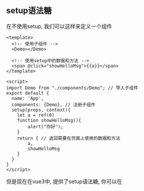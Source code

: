 ## setup语法糖

在不使用setup, 我们可以这样来定义一个组件

~~~vue
<template>
  <!-- 使用子组件 -->
  <Demo></Demo>

  <!-- 使用setup中的数据和方法 -->
  <span @click="showHelloMsg">{{a}}</span>
</template>

<script>
import Demo from "./components/Demo"; // 导入子组件
export default {
  name: 'App',
  components: {Demo}, // 注册子组件
  setup(props, context){
    let a = ref(0)
    function showHelloMsg(){
        alert("你好");
    }
    return { // 返回需要在页面上使用的数据和方法
		a,
        showHelloMsg
    }
  }
}
</script> 
~~~

但是现在在vue3中, 提供了setup语法糖, 你可以在<script>标签上标注一个 setup, 然后在script中编写的代码就等于在setup()中编写的代码, 同时也不需要再setup中return一个对象, 然后才可以在模板中调用属性和方法了

~~~vue
<template>
  <!-- 使用子组件 -->
  <Demo></Demo>

  <!-- 使用setup中的数据和方法 -->
  <span @click="showHelloMsg">{{a}}</span>
</template>
<!-- 注意这里要加一个setup 属性 -->
<script setup> 
    
import { ref, reactive } from 'vue';
import Demo from "./components/Demo"; // 使用到的组件不再需要再components中注册了, 可以直接在模板中使用

let a = ref(0) // 不需要在setup(){}将属性return出去了, 可以直接在模板中使用这个属性
function showHelloMsg(value) { // 可以在模板中直接使用这个方法
  alert(`你好,${value}`);
}

</script>
~~~

**如果你还有一些代码不想写在setup语法糖中, 那么你可以另外再写一个不带setup的script标签, 两个script标签可以同时存在**

~~~vue
<template>

</template>

<script>
 // 一些不想写在setup中的代码 
import Demo from "./components/Demo"; 
export default {
  name: 'App',
  components: {Demo}, 
  data(){
      return {
          
      }
  },
  method: {
      
  }
}
</script> 
<script setup>
// 两个script标签可以同时存在
</script>
~~~





## setup语法糖产生的问题

https://blog.csdn.net/XianZhe_/article/details/134211764

有了setup语法糖, 那么就不需要使用如下的形式了

~~~vue
<script>
    export default {
        name: "xxx",
        setup(){
            // some code...
        }
    }
</script>
~~~

但是这也就导致了一个问题, **如果你想要定义组件名, 会没有地方定义**

有如下的几种解决方式

1. 再定义一个不带setup的script标签, 然后在其中定义name属性

   ~~~vue
   <template>
   
   </template>
   
   <script>
   export default {
     name: 'xxx' // 指定name属性
   }
   </script> 
   
   <script setup>
   // ....
   </script>
   ~~~

2. 使用[vite-plugin-vue-setup-extend](https://github.com/vbenjs/vite-plugin-vue-setup-extend)插件

   1. 安装插件

      ~~~shell
      npm i vite-plugin-vue-setup-extend -D
      ~~~

   2. 在 `vite.config.ts`中配置插件

      ~~~js
      import { defineConfig, Plugin } from 'vite'
      import vue from '@vitejs/plugin-vue'
      import vueSetupExtend from 'vite-plugin-vue-setup-extend'
      
      export default defineConfig({
        plugins: [
            vue(), 
            vueSetupExtend() // 配置这个插件
        ],
      })
      ~~~

   3. 然后就可以在`<script setup>`标签上添加一个name属性, 用来指定组件名了

      ~~~vue
      <template>
        <div>hello world {{ a }}</div>
      </template>
      
      <!-- 通过name属性来定义组件名 -->
      <script lang="ts" setup name="App">
        const a = 1
      </script>
      ~~~

3. 如果你是vue3.3之后的版本, 那么可以在setup中通过`defineOptions`这个函数来定义组件名

   ~~~vue
   <script lang="ts" setup>
     defineOptions({
       name: "my-component" // 设置组件名
     })
     
     /* 业务代码 */
   </script>
   ~~~

   

